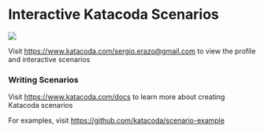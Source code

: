 # Interactive Katacoda Scenarios

[![](http://shields.katacoda.com/katacoda/sergio.erazo@gmail.com/count.svg)](https://www.katacoda.com/sergio.erazo@gmail.com "Get your profile on Katacoda.com")

Visit https://www.katacoda.com/sergio.erazo@gmail.com to view the profile and interactive scenarios

### Writing Scenarios
Visit https://www.katacoda.com/docs to learn more about creating Katacoda scenarios

For examples, visit https://github.com/katacoda/scenario-example

